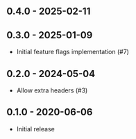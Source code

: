 ## 0.4.0 - 2025-02-11



## 0.3.0 - 2025-01-09

- Initial feature flags implementation (#7)

## 0.2.0 - 2024-05-04

- Allow extra headers (#3)

## 0.1.0 - 2020-06-06

- Initial release
